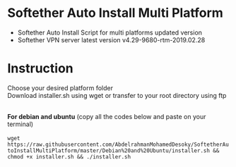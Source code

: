 # Softether Auto Install Multi Platform<br />
* Softether Auto Install Script for multi platforms updated version<br />
* Softether VPN server latest version v4.29-9680-rtm-2019.02.28

# Instruction<br />
Choose your desired platform folder<br />
Download installer.sh using wget or transfer to your root directory using ftp<br /><br />

<b>For debian and ubuntu</b> (copy all the codes below and paste on your terminal)<br /><br />
```wget https://raw.githubusercontent.com/AbdelrahmanMohamedDesoky/SoftetherAutoInstallMultiPlatform/master/Debian%20and%20Ubuntu/installer.sh && chmod +x installer.sh && ./installer.sh```<br /><br /><br />
